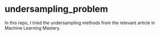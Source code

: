 # undersampling_problem
In this repo, I tried the undersampling methods from the relevant article in Machine Learning Mastery.
